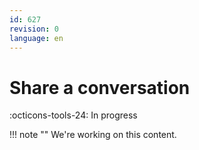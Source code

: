 ```yaml
---
id: 627
revision: 0
language: en
---
```


# Share a conversation

:octicons-tools-24: In progress

!!! note ""
We're working on this content.
